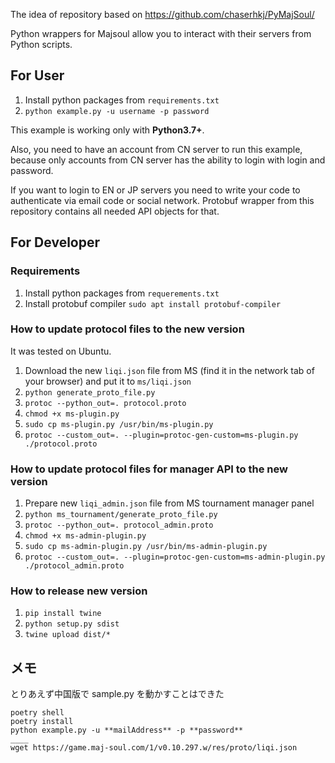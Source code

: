The idea of repository based on https://github.com/chaserhkj/PyMajSoul/

Python wrappers for Majsoul allow you to interact with their servers from Python scripts.

## For User

1. Install python packages from `requirements.txt`
2. `python example.py -u username -p password`

This example is working only with **Python3.7+**.

Also, you need to have an account from CN server to run this example, because only accounts from CN server has the ability to login with login and password.

If you want to login to EN or JP servers you need to write your code to authenticate via email code or social network. Protobuf wrapper from this repository contains all needed API objects for that.

## For Developer

### Requirements

1. Install python packages from `requerements.txt`
1. Install protobuf compiler `sudo apt install protobuf-compiler`

### How to update protocol files to the new version

It was tested on Ubuntu.

1. Download the new `liqi.json` file from MS (find it in the network tab of your browser) and put it to `ms/liqi.json`
1. `python generate_proto_file.py`
1. `protoc --python_out=. protocol.proto`
1. `chmod +x ms-plugin.py`
1. `sudo cp ms-plugin.py /usr/bin/ms-plugin.py`
1. `protoc --custom_out=. --plugin=protoc-gen-custom=ms-plugin.py ./protocol.proto`

### How to update protocol files for manager API to the new version

1. Prepare new `liqi_admin.json` file from MS tournament manager panel
1. `python ms_tournament/generate_proto_file.py`
1. `protoc --python_out=. protocol_admin.proto`
1. `chmod +x ms-admin-plugin.py`
1. `sudo cp ms-admin-plugin.py /usr/bin/ms-admin-plugin.py`
1. `protoc --custom_out=. --plugin=protoc-gen-custom=ms-admin-plugin.py ./protocol_admin.proto`

### How to release new version

1. `pip install twine`
2. `python setup.py sdist`
3. `twine upload dist/*`

## メモ

とりあえず中国版で sample.py を動かすことはできた

```
poetry shell
poetry install
python example.py -u **mailAddress** -p **password**
____
wget https://game.maj-soul.com/1/v0.10.297.w/res/proto/liqi.json
```
